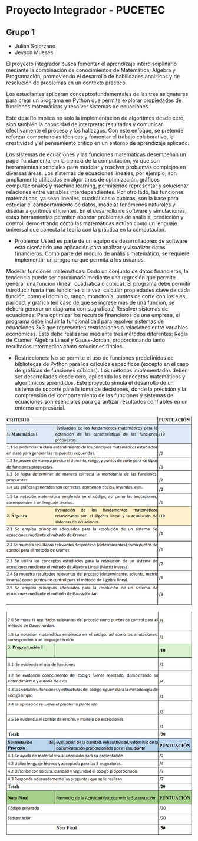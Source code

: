 # Proyecto Integrador - PUCETEC

## Grupo 1

- Julian Solorzano
- Jeyson Mueses

El proyecto integrador busca fomentar el aprendizaje interdisciplinario mediante la combinación de
conocimientos de Matemática, Álgebra y Programación, promoviendo el desarrollo de habilidades
analíticas y de resolución de problemas en un contexto práctico.

Los estudiantes aplicarán conceptosfundamentales de las tres asignaturas para crear un programa en Python que permita explorar propiedades de funciones matemáticas y resolver sistemas de ecuaciones.

Este desafío implica no solo la implementación de algoritmos desde cero, sino también la capacidad de interpretar resultados y comunicar efectivamente el proceso y los hallazgos. Con este enfoque, se pretende reforzar competencias técnicas y fomentar el trabajo colaborativo, la creatividad y el pensamiento crítico en un entorno de aprendizaje aplicado.

Los sistemas de ecuaciones y las funciones matemáticas desempeñan un papel fundamental en la
ciencia de la computación, ya que son herramientas esenciales para modelar y resolver problemas
complejos en diversas áreas. Los sistemas de ecuaciones lineales, por ejemplo, son ampliamente
utilizados en algoritmos de optimización, gráficos computacionales y machine learning, permitiendo
representar y solucionar relaciones entre variables interdependientes. Por otro lado, las funciones
matemáticas, ya sean lineales, cuadráticas o cúbicas, son la base para estudiar el comportamiento de datos, modelar fenómenos naturales y diseñar algoritmos eficientes. En el desarrollo de software y simulaciones, estas herramientas permiten abordar problemas de análisis, predicción y control,
demostrando cómo las matemáticas actúan como un lenguaje universal que conecta la teoría con la
práctica en la computación.

- Problema:
  Usted es parte de un equipo de desarrolladores de software está diseñando una aplicación para
  analizar y visualizar datos financieros. Como parte del módulo de análisis matemático, se requiere
  implementar un programa que permita a los usuarios:

Modelar funciones matemáticas: Dado un conjunto de datos financieros, la tendencia puede ser
aproximada mediante una regresión que permite generar una función (lineal, cuadrática o cúbica).
El programa debe permitir introducir hasta tres funciones a la vez, calcular propiedades clave de
cada función, como el dominio, rango, monotonía, puntos de corte con los ejes, paridad, y gráfica
(en caso de que se ingrese más de una función, se deberá generar un diagrama con sugráficas)
Resolver sistemas de ecuaciones: Para optimizar los recursos financieros de una empresa, el
programa debe incluir la funcionalidad para resolver sistemas de ecuaciones 3x3 que representen
restricciones o relaciones entre variables económicas. Esto debe realizarse mediante tres métodos
diferentes: Regla de Cramer, Álgebra Lineal y Gauss-Jordan, proporcionando tanto resultados
intermedios como soluciones finales.

- Restricciones:
  No se permite el uso de funciones predefinidas de bibliotecas de Python para los cálculos
  específicos (excepto en el caso de gráficas de funciones cúbicas).
  Los métodos implementados deben ser desarrollados desde cero, aplicando los conceptos
  matemáticos y algorítmicos aprendidos.
  Este proyecto simula el desarrollo de un sistema de soporte para la toma de decisiones, donde la
  precisión y la comprensión del comportamiento de las funciones y sistemas de ecuaciones son
  esenciales para garantizar resultados confiables en un entorno empresarial.

![alt text](./Prework/image.png)

![alt text](./Prework/image-1.png)

